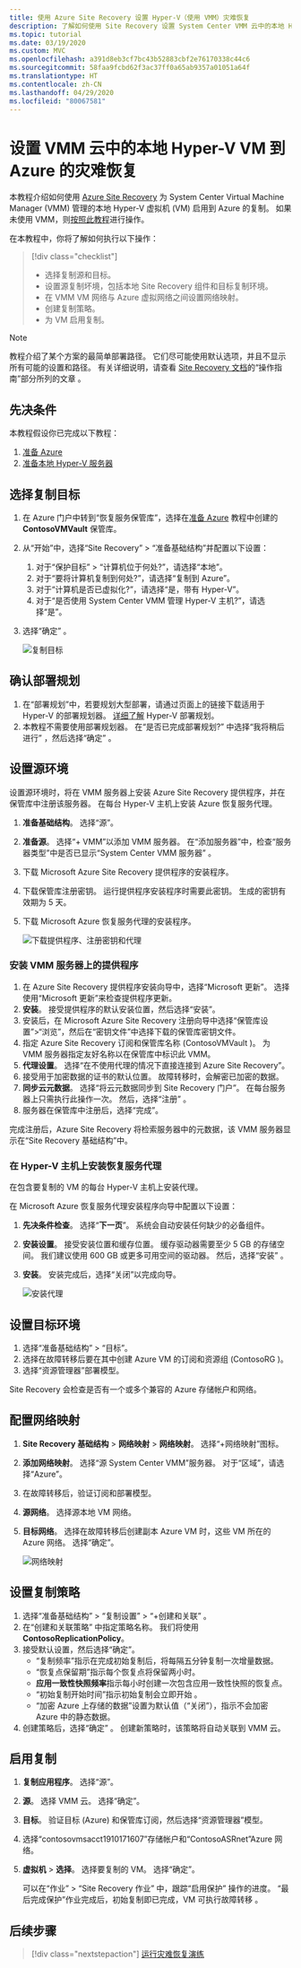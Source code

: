 ```yaml
---
title: 使用 Azure Site Recovery 设置 Hyper-V（使用 VMM）灾难恢复
description: 了解如何使用 Site Recovery 设置 System Center VMM 云中的本地 Hyper-V VM 到 Azure 的灾难恢复。
ms.topic: tutorial
ms.date: 03/19/2020
ms.custom: MVC
ms.openlocfilehash: a391d8eb3cf7bc43b52883cbf2e76170338c44c6
ms.sourcegitcommit: 58faa9fcbd62f3ac37ff0a65ab9357a01051a64f
ms.translationtype: HT
ms.contentlocale: zh-CN
ms.lasthandoff: 04/29/2020
ms.locfileid: "80067581"
---
```

# <a name="set-up-disaster-recovery-of-on-premises-hyper-v-vms-in-vmm-clouds-to-azure"></a>设置 VMM 云中的本地 Hyper-V VM 到 Azure 的灾难恢复

本教程介绍如何使用 [Azure Site Recovery](site-recovery-overview.md) 为 System Center Virtual Machine Manager (VMM) 管理的本地 Hyper-V 虚拟机 (VM) 启用到 Azure 的复制。 如果未使用 VMM，则[按照此教程](hyper-v-azure-tutorial.md)进行操作。

在本教程中，你将了解如何执行以下操作：

> [!div class="checklist"]
> * 选择复制源和目标。
> * 设置源复制坏境，包括本地 Site Recovery 组件和目标复制环境。
> * 在 VMM VM 网络与 Azure 虚拟网络之间设置网络映射。
> * 创建复制策略。
> * 为 VM 启用复制。

> [!NOTE]
> 教程介绍了某个方案的最简单部署路径。 它们尽可能使用默认选项，并且不显示所有可能的设置和路径。 有关详细说明，请查看 [Site Recovery 文档](/azure/site-recovery/)的“操作指南”部分所列的文章  。

## <a name="prerequisites"></a>先决条件

本教程假设你已完成以下教程：

1. [准备 Azure](tutorial-prepare-azure.md)
1. [准备本地 Hyper-V 服务器](hyper-v-prepare-on-premises-tutorial.md)

## <a name="select-a-replication-goal"></a>选择复制目标

1. 在 Azure 门户中转到“恢复服务保管库”，选择在[准备 Azure](tutorial-prepare-azure.md#create-a-recovery-services-vault) 教程中创建的 **ContosoVMVault** 保管库。 
1. 从“开始”中，选择“Site Recovery” > “准备基础结构”并配置以下设置：   
    1. 对于“保护目标” > “计算机位于何处?”，请选择“本地”。   
    1. 对于“要将计算机复制到何处?”，请选择“复制到 Azure”。  
    1. 对于“计算机是否已虚拟化?”，请选择“是，带有 Hyper-V”。  
    1. 对于“是否使用 System Center VMM 管理 Hyper-V 主机?”，请选择“是”。  
1. 选择“确定”  。

   ![复制目标](./media/hyper-v-vmm-azure-tutorial/replication-goal.png)

## <a name="confirm-deployment-planning"></a>确认部署规划

1. 在“部署规划”中，若要规划大型部署，请通过页面上的链接下载适用于 Hyper-V 的部署规划器。  [详细了解](hyper-v-deployment-planner-overview.md) Hyper-V 部署规划。
1. 本教程不需要使用部署规划器。 在“是否已完成部署规划?”  中选择“我将稍后进行”  ，然后选择“确定”  。

## <a name="set-up-the-source-environment"></a>设置源环境

设置源环境时，将在 VMM 服务器上安装 Azure Site Recovery 提供程序，并在保管库中注册该服务器。 在每台 Hyper-V 主机上安装 Azure 恢复服务代理。

1. **准备基础结构**。 选择“源”。 
1. **准备源**。 选择“+ VMM”以添加 VMM 服务器。  在“添加服务器”中，检查“服务器类型”中是否已显示“System Center VMM 服务器”    。
1. 下载 Microsoft Azure Site Recovery 提供程序的安装程序。
1. 下载保管库注册密钥。 运行提供程序安装程序时需要此密钥。 生成的密钥有效期为 5 天。
1. 下载 Microsoft Azure 恢复服务代理的安装程序。

   ![下载提供程序、注册密钥和代理](./media/hyper-v-vmm-azure-tutorial/download-vmm.png)

### <a name="install-the-provider-on-the-vmm-server"></a>安装 VMM 服务器上的提供程序

1. 在 Azure Site Recovery 提供程序安装向导中，选择“Microsoft 更新”。  选择使用“Microsoft 更新”来检查提供程序更新。
1. **安装**。 接受提供程序的默认安装位置，然后选择“安装”。 
1. 安装后，在 Microsoft Azure Site Recovery 注册向导中选择“保管库设置”>“浏览”，然后在“密钥文件”中选择下载的保管库密钥文件。   
1. 指定 Azure Site Recovery 订阅和保管库名称 (ContosoVMVault  )。 为 VMM 服务器指定友好名称以在保管库中标识此 VMM。
1. **代理设置**。 选择“在不使用代理的情况下直接连接到 Azure Site Recovery”。 
1. 接受用于加密数据的证书的默认位置。 故障转移时，会解密已加密的数据。
1. **同步云元数据**。 选择“将云元数据同步到 Site Recovery 门户”。  在每台服务器上只需执行此操作一次。 然后，选择“注册”  。
1. 服务器在保管库中注册后，选择“完成”。 

完成注册后，Azure Site Recovery 将检索服务器中的元数据，该 VMM 服务器显示在“Site Recovery 基础结构”中。 

### <a name="install-the-recovery-services-agent-on-hyper-v-hosts"></a>在 Hyper-V 主机上安装恢复服务代理

在包含要复制的 VM 的每台 Hyper-V 主机上安装代理。

在 Microsoft Azure 恢复服务代理安装程序向导中配置以下设置：

1. **先决条件检查**。 选择“**下一页**”。 系统会自动安装任何缺少的必备组件。
1. **安装设置**。 接受安装位置和缓存位置。 缓存驱动器需要至少 5 GB 的存储空间。 我们建议使用 600 GB 或更多可用空间的驱动器。 然后，选择“安装”  。
1. **安装**。 安装完成后，选择“关闭”以完成向导。 

   ![安装代理](./media/hyper-v-vmm-azure-tutorial/mars-install.png)

## <a name="set-up-the-target-environment"></a>设置目标环境

1. 选择“准备基础结构” > “目标”。  
1. 选择在故障转移后要在其中创建 Azure VM 的订阅和资源组 (ContosoRG  )。
1. 选择“资源管理器”部署模型。 

Site Recovery 会检查是否有一个或多个兼容的 Azure 存储帐户和网络。

## <a name="configure-network-mapping"></a>配置网络映射

1. **Site Recovery 基础结构** > **网络映射** > **网络映射**。 选择“+网络映射”图标。 
1. **添加网络映射**。 选择“源 System Center VMM”服务器。  对于“区域”，请选择“Azure”。 
1. 在故障转移后，验证订阅和部署模型。
1. **源网络**。 选择源本地 VM 网络。
1. **目标网络**。 选择在故障转移后创建副本 Azure VM 时，这些 VM 所在的 Azure 网络。 选择“确定”。 

   ![网络映射](./media/hyper-v-vmm-azure-tutorial/network-mapping-vmm.png)

## <a name="set-up-a-replication-policy"></a>设置复制策略

1. 选择“准备基础结构”   > “复制设置”   > “+创建和关联”  。
1. 在“创建和关联策略”  中指定策略名称。 我们将使用 **ContosoReplicationPolicy**。
1. 接受默认设置，然后选择“确定”。 
   - “复制频率”指示在完成初始复制后，将每隔五分钟复制一次增量数据。 
   - “恢复点保留期”指示每个恢复点将保留两小时。 
   - **应用一致性快照频率**指示每小时创建一次包含应用一致性快照的恢复点。
   - “初始复制开始时间”指示初始复制会立即开始  。
   - “加密 Azure 上存储的数据”设置为默认值（“关闭”），指示不会加密 Azure 中的静态数据。  
1. 创建策略后，选择“确定”  。 创建新策略时，该策略将自动关联到 VMM 云。

## <a name="enable-replication"></a>启用复制

1. **复制应用程序**。 选择“源”。 
1. **源**。 选择 VMM 云。 选择“确定”。 
1. **目标**。 验证目标 (Azure) 和保管库订阅，然后选择“资源管理器”模型。 
1. 选择“contosovmsacct1910171607”存储帐户和“ContosoASRnet”Azure 网络。  
1. **虚拟机** > **选择**。 选择要复制的 VM。 选择“确定”。 

   可以在“作业”   > “Site Recovery 作业”  中，跟踪“启用保护”  操作的进度。 “最后完成保护”作业完成后，初始复制即已完成，VM 可执行故障转移  。

## <a name="next-steps"></a>后续步骤

> [!div class="nextstepaction"]
> [运行灾难恢复演练](tutorial-dr-drill-azure.md)
